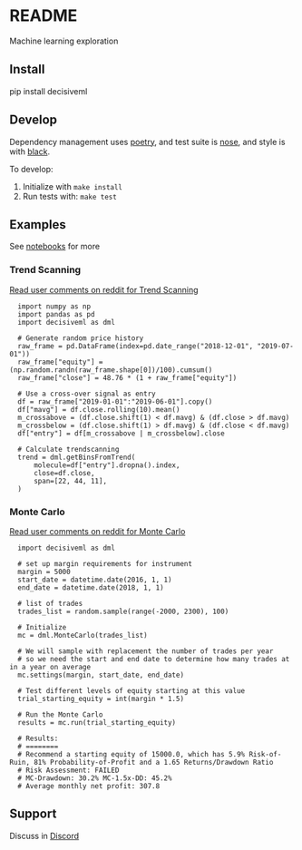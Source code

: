 # README

Machine learning exploration

## Install

pip install decisiveml

## Develop

Dependency management uses [poetry](https://github.com/python-poetry/poetry), and test suite is [nose](https://github.com/nose-devs/nose), and style is with [black](https://github.com/psf/black).

To develop:

1. Initialize with `make install`
2. Run tests with: `make test`

## Examples

See [notebooks](https://github.com/decisivealpha/DecisiveML/tree/master/notebooks) for more

### Trend Scanning

[Read user comments on reddit for Trend Scanning](https://www.reddit.com/r/algotrading/comments/g0idrl/trend_scanning_for_machine_learning_models/)

```
  import numpy as np
  import pandas as pd
  import decisiveml as dml
  
  # Generate random price history
  raw_frame = pd.DataFrame(index=pd.date_range("2018-12-01", "2019-07-01"))
  raw_frame["equity"] = (np.random.randn(raw_frame.shape[0])/100).cumsum()
  raw_frame["close"] = 48.76 * (1 + raw_frame["equity"])
  
  # Use a cross-over signal as entry
  df = raw_frame["2019-01-01":"2019-06-01"].copy()
  df["mavg"] = df.close.rolling(10).mean()
  m_crossabove = (df.close.shift(1) < df.mavg) & (df.close > df.mavg)
  m_crossbelow = (df.close.shift(1) > df.mavg) & (df.close < df.mavg)
  df["entry"] = df[m_crossabove | m_crossbelow].close

  # Calculate trendscanning
  trend = dml.getBinsFromTrend(
      molecule=df["entry"].dropna().index, 
      close=df.close, 
      span=[22, 44, 11],
  )
```

### Monte Carlo

[Read user comments on reddit for Monte Carlo](https://www.reddit.com/r/algotrading/comments/g2aqhw/identify_alpha_decay_with_monte_carlo/)

```
  import decisiveml as dml

  # set up margin requirements for instrument
  margin = 5000
  start_date = datetime.date(2016, 1, 1)
  end_date = datetime.date(2018, 1, 1)
  
  # list of trades
  trades_list = random.sample(range(-2000, 2300), 100)

  # Initialize
  mc = dml.MonteCarlo(trades_list)

  # We will sample with replacement the number of trades per year
  # so we need the start and end date to determine how many trades at in a year on average
  mc.settings(margin, start_date, end_date)

  # Test different levels of equity starting at this value
  trial_starting_equity = int(margin * 1.5)

  # Run the Monte Carlo
  results = mc.run(trial_starting_equity)

  # Results:
  # ========
  # Recommend a starting equity of 15000.0, which has 5.9% Risk-of-Ruin, 81% Probability-of-Profit and a 1.65 Returns/Drawdown Ratio
  # Risk Assessment: FAILED
  # MC-Drawdown: 30.2% MC-1.5x-DD: 45.2%
  # Average monthly net profit: 307.8

```

## Support

Discuss in [Discord](https://discord.gg/zQRSUhF)
